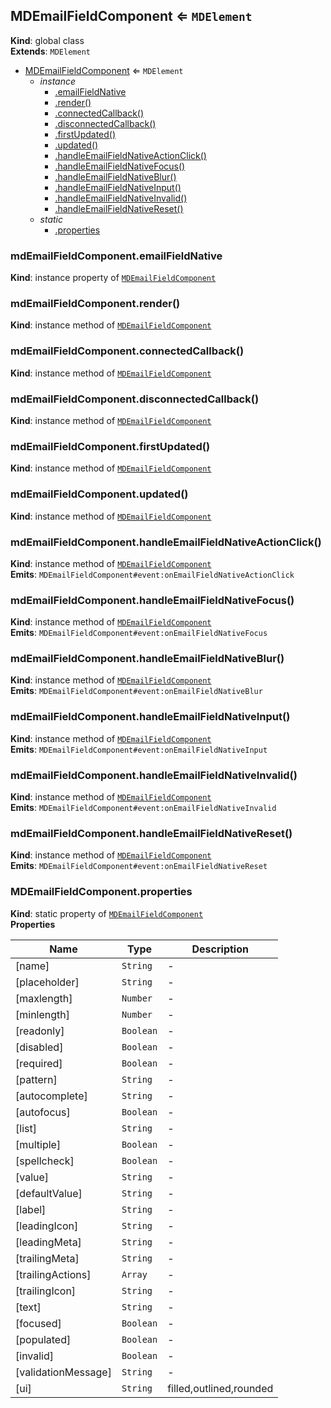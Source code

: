 <a name="MDEmailFieldComponent"></a>

## MDEmailFieldComponent ⇐ <code>MDElement</code>
**Kind**: global class  
**Extends**: <code>MDElement</code>  

* [MDEmailFieldComponent](#MDEmailFieldComponent) ⇐ <code>MDElement</code>
    * _instance_
        * [.emailFieldNative](#MDEmailFieldComponent+emailFieldNative)
        * [.render()](#MDEmailFieldComponent+render)
        * [.connectedCallback()](#MDEmailFieldComponent+connectedCallback)
        * [.disconnectedCallback()](#MDEmailFieldComponent+disconnectedCallback)
        * [.firstUpdated()](#MDEmailFieldComponent+firstUpdated)
        * [.updated()](#MDEmailFieldComponent+updated)
        * [.handleEmailFieldNativeActionClick()](#MDEmailFieldComponent+handleEmailFieldNativeActionClick)
        * [.handleEmailFieldNativeFocus()](#MDEmailFieldComponent+handleEmailFieldNativeFocus)
        * [.handleEmailFieldNativeBlur()](#MDEmailFieldComponent+handleEmailFieldNativeBlur)
        * [.handleEmailFieldNativeInput()](#MDEmailFieldComponent+handleEmailFieldNativeInput)
        * [.handleEmailFieldNativeInvalid()](#MDEmailFieldComponent+handleEmailFieldNativeInvalid)
        * [.handleEmailFieldNativeReset()](#MDEmailFieldComponent+handleEmailFieldNativeReset)
    * _static_
        * [.properties](#MDEmailFieldComponent.properties)

<a name="MDEmailFieldComponent+emailFieldNative"></a>

### mdEmailFieldComponent.emailFieldNative
**Kind**: instance property of [<code>MDEmailFieldComponent</code>](#MDEmailFieldComponent)  
<a name="MDEmailFieldComponent+render"></a>

### mdEmailFieldComponent.render()
**Kind**: instance method of [<code>MDEmailFieldComponent</code>](#MDEmailFieldComponent)  
<a name="MDEmailFieldComponent+connectedCallback"></a>

### mdEmailFieldComponent.connectedCallback()
**Kind**: instance method of [<code>MDEmailFieldComponent</code>](#MDEmailFieldComponent)  
<a name="MDEmailFieldComponent+disconnectedCallback"></a>

### mdEmailFieldComponent.disconnectedCallback()
**Kind**: instance method of [<code>MDEmailFieldComponent</code>](#MDEmailFieldComponent)  
<a name="MDEmailFieldComponent+firstUpdated"></a>

### mdEmailFieldComponent.firstUpdated()
**Kind**: instance method of [<code>MDEmailFieldComponent</code>](#MDEmailFieldComponent)  
<a name="MDEmailFieldComponent+updated"></a>

### mdEmailFieldComponent.updated()
**Kind**: instance method of [<code>MDEmailFieldComponent</code>](#MDEmailFieldComponent)  
<a name="MDEmailFieldComponent+handleEmailFieldNativeActionClick"></a>

### mdEmailFieldComponent.handleEmailFieldNativeActionClick()
**Kind**: instance method of [<code>MDEmailFieldComponent</code>](#MDEmailFieldComponent)  
**Emits**: <code>MDEmailFieldComponent#event:onEmailFieldNativeActionClick</code>  
<a name="MDEmailFieldComponent+handleEmailFieldNativeFocus"></a>

### mdEmailFieldComponent.handleEmailFieldNativeFocus()
**Kind**: instance method of [<code>MDEmailFieldComponent</code>](#MDEmailFieldComponent)  
**Emits**: <code>MDEmailFieldComponent#event:onEmailFieldNativeFocus</code>  
<a name="MDEmailFieldComponent+handleEmailFieldNativeBlur"></a>

### mdEmailFieldComponent.handleEmailFieldNativeBlur()
**Kind**: instance method of [<code>MDEmailFieldComponent</code>](#MDEmailFieldComponent)  
**Emits**: <code>MDEmailFieldComponent#event:onEmailFieldNativeBlur</code>  
<a name="MDEmailFieldComponent+handleEmailFieldNativeInput"></a>

### mdEmailFieldComponent.handleEmailFieldNativeInput()
**Kind**: instance method of [<code>MDEmailFieldComponent</code>](#MDEmailFieldComponent)  
**Emits**: <code>MDEmailFieldComponent#event:onEmailFieldNativeInput</code>  
<a name="MDEmailFieldComponent+handleEmailFieldNativeInvalid"></a>

### mdEmailFieldComponent.handleEmailFieldNativeInvalid()
**Kind**: instance method of [<code>MDEmailFieldComponent</code>](#MDEmailFieldComponent)  
**Emits**: <code>MDEmailFieldComponent#event:onEmailFieldNativeInvalid</code>  
<a name="MDEmailFieldComponent+handleEmailFieldNativeReset"></a>

### mdEmailFieldComponent.handleEmailFieldNativeReset()
**Kind**: instance method of [<code>MDEmailFieldComponent</code>](#MDEmailFieldComponent)  
**Emits**: <code>MDEmailFieldComponent#event:onEmailFieldNativeReset</code>  
<a name="MDEmailFieldComponent.properties"></a>

### MDEmailFieldComponent.properties
**Kind**: static property of [<code>MDEmailFieldComponent</code>](#MDEmailFieldComponent)  
**Properties**

| Name | Type | Description |
| --- | --- | --- |
| [name] | <code>String</code> | - |
| [placeholder] | <code>String</code> | - |
| [maxlength] | <code>Number</code> | - |
| [minlength] | <code>Number</code> | - |
| [readonly] | <code>Boolean</code> | - |
| [disabled] | <code>Boolean</code> | - |
| [required] | <code>Boolean</code> | - |
| [pattern] | <code>String</code> | - |
| [autocomplete] | <code>String</code> | - |
| [autofocus] | <code>Boolean</code> | - |
| [list] | <code>String</code> | - |
| [multiple] | <code>Boolean</code> | - |
| [spellcheck] | <code>Boolean</code> | - |
| [value] | <code>String</code> | - |
| [defaultValue] | <code>String</code> | - |
| [label] | <code>String</code> | - |
| [leadingIcon] | <code>String</code> | - |
| [leadingMeta] | <code>String</code> | - |
| [trailingMeta] | <code>String</code> | - |
| [trailingActions] | <code>Array</code> | - |
| [trailingIcon] | <code>String</code> | - |
| [text] | <code>String</code> | - |
| [focused] | <code>Boolean</code> | - |
| [populated] | <code>Boolean</code> | - |
| [invalid] | <code>Boolean</code> | - |
| [validationMessage] | <code>String</code> | - |
| [ui] | <code>String</code> | filled,outlined,rounded |


